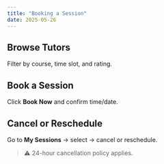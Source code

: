 ```yaml
---
title: "Booking a Session"
date: 2025-05-26
---
```


## Browse Tutors
Filter by course, time slot, and rating.

## Book a Session
Click **Book Now** and confirm time/date.

## Cancel or Reschedule
Go to **My Sessions** → select → cancel or reschedule.

> ⚠️ 24-hour cancellation policy applies.
